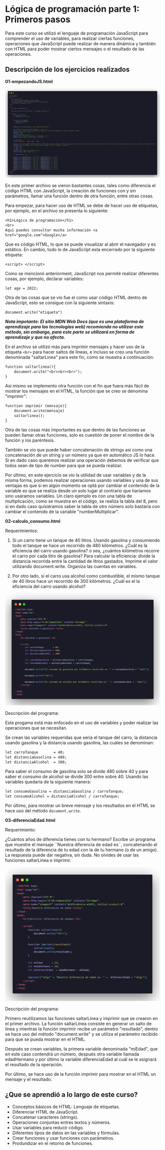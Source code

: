 # Lógica de programación parte 1: Primeros pasos

Para este curso se utilizó el lenguaje de programación JavaScript para comprender el uso de variables, para realizar ciertas funciones, operaciones que JavaScript puede realizar de manera dinámica y también con HTML para poder mostrar ciertos mensajes o el resultado de las operaciones.

## Descripción de los ejercicios realizados

**01-empezandoJS.html**

![Archivo 01-empezandoJS.html](./image/archivo-empezando-js.png "Archivo 01-empezandoJS.html")

En este primer archivo se vieron bastantes cosas, tales como diferencia el código HTML con JavaScript, la creación de funciones con y sin parámetros, llamar una función dentro de otra función, entre otras cosas.

Para empezar, para hacer uso de HTML se debe de hacer uso de etiquetas, por ejemplo, en el archivo se presenta lo siguiente:
```
<h1>Lógica de programación</h1>
<br>
Aquí puedes consultar mucha información <a href="google.com">Google</a>
```

Que es código HTML, lo que se puede visualizar al abrir el navegador y es estático. En cambio, todo lo de JavaScript esta encerrado por la siguiente etiqueta:
```
<script> </script>
```

Como se mencionó anteriorment, JavaScript nos permité realizar diferentes cosas, por ejemplo, declarar variables:
```
let age = 2022;
```

Otra de las cosas que se vio fue el como usar código HTML dentro de JavaScript, esto se consigue con la siguiente sintaxis:
```
document.write("etiqueta")
```

***Nota impotante: El sitio MDN Web Docs (que es una plataforma de aprendizaje para las tecnologías web) recomienda no utilizar este método, sin embargo, para este parte se utilizará en forma de aprendizaje y que no afecta.***

En el archivo se utilizó más para imprimir mensajes y hacer uso de la etiqueta `<br>` para hacer saltos de líneas, e incluso se creo una función denominada "saltarLinea" para este fin, como se muestra a continuación:
```
function saltarlinea(){
    document.write("<br><br><br>");
}
```

Así mismo se implemento otra función con el fin que fuera más fácil de mostrar los mensajes en el HTML, la función que se creo se denomina "imprimir":
```
function imprimir (mensaje){
    document.write(mensaje)
    saltarlinea();
}
```

Otra de las cosas más importantes es que dentro de las funciones se pueden llamar otras funciones, solo es cuestión de poner el nombre de la función y los paréntesis.

También se vio que puede haber concatenación de strings así como una concatenación de un string y un número ya que en automático JS lo hace. Si en dado caso queremos realizar una operación debemos de verificar que todos sean de tipo de number para que se pueda realizar.

Por último, en este ejercicio se vio la utilidad de usar variables y de la misma forma, podemos realizar operaciones usando variables y una de sus ventajas es que si en algún momento se optá por cambiar el contenido de la variable es que se realiza desde un solo lugar al contrario que haríamos sino usáramos variables. Un claro ejemplo es con una tabla de multiplicación, como se muestra en el código, se realiza la tabla del 8, pero si en dado caso quisiéramos saber la tabla de otro número solo bastaría con cambiar el contenido de la variable "numberMultiplicar".

**02-calculo_consumo.html**

Requerimientos:

1. Si un carro tiene un tanque de 40 litros. Usando gasolina y consumiendo todo el tanque se hace un recorrido de 480 kilómetros. ¿Cuál es la eficiencia del carro usando gasolina? o sea, ¿cuántos kilómetros recorre el carro por cada litro de gasolina? Para calcular la eficiencia: divide la distancia recorrida entre la cantidad de litros gastados. Imprime el valor utilizando document.write. Organiza las cuentas en variables.

2. Por otro lado, si el carro usa alcohol como combustible, el mismo tanque de 40 litros hace un recorrido de 300 kilómetros. ¿Cuál es el la eficiencia del carro usando alcohol?

![Archivo 02-calculo_consumo.html](./image/archivo-calculo-consumo.png "Archivo 02-calculo_consumo.html")

Descripción del programa:

Este progama está más enfocado en el uso de variables y poder realizar las operaciones que se necesitan.

Se crean las variables requeridas que sería el tanque del carro, la distancia usando gasolina y la distancia usando gasolina, las cuáles se denominan:
```
let carroTanque       = 40;
let distanciaGasolina = 480;
let distanciaAlcohol  = 300;
```

Para saber el consumo de gasolina solo se divide 480 sobre 40 y para saber el consumo de alcohol se divide 300 entre sobre 40. Usando las variables quedaría de la siguiente manera:
```
let consumoGasolina = distanciaGasolina / carroTanque;
let consumoAlcohol = distanciaAlcohol / carroTanque;
```

Por último, para mostrar un breve mensaje y los resultados en el HTML se hace uso del método `document.write`.

**03-diferenciaEdad.html**

Requerimiento:

¿Cuántos años de diferencia tienes con tu hermano? Escribe un programa que muestre el mensaje ¨Nuestra diferencia de edad es¨, concatenando el resultado de la diferencia de tu edad con la de tu hermano (o de un amigo). La respuesta puede dar negativa, sin duda. No olvides de usar las funciones saltarLinea e imprimir.

![Archivo 03-diferenciaEdad.html](./image/archivo-diferenciaEdad.png "Archivo 03-diferenciaEdad.html")

Descripción del programa:

Primero reutilizamos las funciones saltarLinea y imprimir que se crearon en el primer archivo. La función saltarLinea consiste en generar un salto de línea y mientras la función imprimir recibe un parámetro "resultado", dentro se hace uso del método "document.write" y se utiliza el parámetro recibido para que se pueda mostrar en el HTML.

Después se crean  variables, la primera variable denominada "miEdad", que en este caso contendrá un número, después otra variable llamada edadHermano y por último la variable diferenciaEdad al cuál se le asignará el resultado de la operación.

Por último, se hace uso de la función imprimir para mostrar en el HTML un mensaje y el resultado.

## ¿Que se aprendió a lo largo de este curso?
* Conceptos básicos de HTML: Lenguaje de etiquetas.
* Diferenciar HTML de JavaScript.
* Concatenar caracteres (strings).
* Operaciones conjuntas entres textos y números.
* Usar variables para reducir código.
* Diferentes tipos de datos en las variables y fórmulas.
* Crear funciones y usar funciones con parámetros.
* Produndizar en el retorno de funciones.